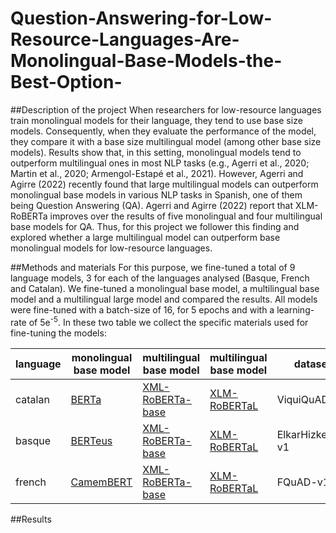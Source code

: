 # Question-Answering-for-Low-Resource-Languages-Are-Monolingual-Base-Models-the-Best-Option-

##Description of the project
When researchers for low-resource languages train monolingual models for their language, they tend to use base size models. Consequently, when they evaluate the performance of the model, they compare it with a base size multilingual model (among other base size models). Results show that, in this setting, monolingual models tend to outperform multilingual ones in most NLP tasks (e.g., Agerri et al., 2020; Martin et al., 2020; Armengol-Estapé et al., 2021). However, Agerri and Agirre (2022) recently found that large multilingual models can outperform monolingual base models in various NLP tasks in Spanish, one of them being Question Answering (QA). Agerri and Agirre (2022) report that XLM-RoBERTa improves over the results of five monolingual and four multilingual base models for QA. Thus, for this project we follower this finding and explored whether a large multilingual model can outperform base monolingual models for low-resource languages.

##Methods and materials
For this purpose, we fine-tuned a total of 9 language models, 3 for each of the languages analysed (Basque, French and Catalan). We fine-tuned a monolingual base model, a multilingual base model and a multilingual large model and compared the results. All models were fine-tuned with a batch-size of 16, for 5 epochs and with a learning-rate of 5e<sup>-5</sup>. In these two table we collect the specific materials used for fine-tuning the models:


| language | monolingual base model | multilingual base model | multilingual base model | dataset          |
|----------|------------------------|-------------------------|-------------------------|------------------|
| catalan  | [BERTa](https://huggingface.co/projecte-aina/roberta-base-ca-v2)                  | [XML-RoBERTa-base](https://huggingface.co/xlm-roberta-base)        | [XLM-RoBERTaL](https://huggingface.co/xlm-roberta-large)            | ViquiQuAD-v2     |
| basque   | [BERTeus](https://huggingface.co/ixa-ehu/berteus-base-cased)                | [XML-RoBERTa-base](https://huggingface.co/xlm-roberta-base)        | [XLM-RoBERTaL](https://huggingface.co/xlm-roberta-large)           | ElkarHizketak-v1 |
| french   | [CamemBERT](https://huggingface.co/camembert-base)              | [XML-RoBERTa-base](https://huggingface.co/xlm-roberta-base)        | [XLM-RoBERTaL](https://huggingface.co/xlm-roberta-large)           | FQuAD-v1         |



##Results

